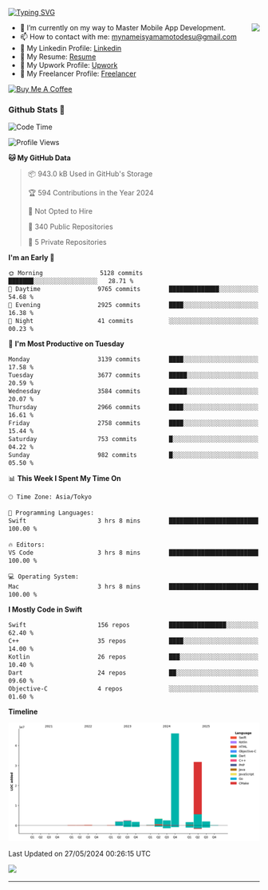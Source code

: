
[![Typing SVG](https://readme-typing-svg.demolab.com/?lines=Thank+You+For+Visiting!!;You+Are+Welcome✨;I+am+Kyo+Yamamoto;Mobile+Developer)](https://git.io/typing-svg)
<p>
<img align="right" src="https://media.giphy.com/media/26ufdb3cYKwbRtYVW/giphy.gif" style="max-width:100%;" height="150px">

- 🌱 I’m currently on my way to Master Mobile App Development.
- 📫 How to contact with me: mynameisyamamotodesu@gmail.com
- 🔗 My Linkedin Profile: [Linkedin](https://www.linkedin.com/in/kyo-yamamoto-a2ab50239)
- 🔗 My Resume: [Resume](https://www.kickresume.com/cv/rNok4e/)
- 🔗 My Upwork Profile: [Upwork](https://www.upwork.com/freelancers/~01aa9115102bb4af25)
- 🔗 My Freelancer Profile: [Freelancer](https://www.freelancer.com/u/yamamotodesu)

<a href="https://www.buymeacoffee.com/kyoyamamoto" target="_blank"><img src="https://cdn.buymeacoffee.com/buttons/default-orange.png" alt="Buy Me A Coffee" height="41" width="174"></a>

### Github Stats 🥇 
<!--START_SECTION:waka-->
![Code Time](http://img.shields.io/badge/Code%20Time-704%20hrs%2040%20mins-blue)

![Profile Views](http://img.shields.io/badge/Profile%20Views-0-blue)

**🐱 My GitHub Data** 

> 📦 943.0 kB Used in GitHub's Storage 
 > 
> 🏆 594 Contributions in the Year 2024
 > 
> 🚫 Not Opted to Hire
 > 
> 📜 340 Public Repositories 
 > 
> 🔑 5 Private Repositories 
 > 
**I'm an Early 🐤** 

```text
🌞 Morning                5128 commits        ███████░░░░░░░░░░░░░░░░░░   28.71 % 
🌆 Daytime                9765 commits        ██████████████░░░░░░░░░░░   54.68 % 
🌃 Evening                2925 commits        ████░░░░░░░░░░░░░░░░░░░░░   16.38 % 
🌙 Night                  41 commits          ░░░░░░░░░░░░░░░░░░░░░░░░░   00.23 % 
```
📅 **I'm Most Productive on Tuesday** 

```text
Monday                   3139 commits        ████░░░░░░░░░░░░░░░░░░░░░   17.58 % 
Tuesday                  3677 commits        █████░░░░░░░░░░░░░░░░░░░░   20.59 % 
Wednesday                3584 commits        █████░░░░░░░░░░░░░░░░░░░░   20.07 % 
Thursday                 2966 commits        ████░░░░░░░░░░░░░░░░░░░░░   16.61 % 
Friday                   2758 commits        ████░░░░░░░░░░░░░░░░░░░░░   15.44 % 
Saturday                 753 commits         █░░░░░░░░░░░░░░░░░░░░░░░░   04.22 % 
Sunday                   982 commits         █░░░░░░░░░░░░░░░░░░░░░░░░   05.50 % 
```


📊 **This Week I Spent My Time On** 

```text
🕑︎ Time Zone: Asia/Tokyo

💬 Programming Languages: 
Swift                    3 hrs 8 mins        █████████████████████████   100.00 % 

🔥 Editors: 
VS Code                  3 hrs 8 mins        █████████████████████████   100.00 % 

💻 Operating System: 
Mac                      3 hrs 8 mins        █████████████████████████   100.00 % 
```

**I Mostly Code in Swift** 

```text
Swift                    156 repos           ████████████████░░░░░░░░░   62.40 % 
C++                      35 repos            ████░░░░░░░░░░░░░░░░░░░░░   14.00 % 
Kotlin                   26 repos            ███░░░░░░░░░░░░░░░░░░░░░░   10.40 % 
Dart                     24 repos            ██░░░░░░░░░░░░░░░░░░░░░░░   09.60 % 
Objective-C              4 repos             ░░░░░░░░░░░░░░░░░░░░░░░░░   01.60 % 
```



**Timeline**

![Lines of Code chart](https://raw.githubusercontent.com/YamamotoDesu/YamamotoDesu/main/assets/bar_graph.png)


 Last Updated on 27/05/2024 00:26:15 UTC
<!--END_SECTION:waka-->

![](https://github-profile-summary-cards.vercel.app/api/cards/profile-details?username=YamamotoDesu&theme=vue)

----

